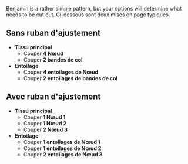Benjamin is a rather simple pattern, but your options will determine what needs to be cut out. Ci-dessous sont deux mises en page typiques.

## Sans ruban d'ajustement

*   **Tissu principal**
    *   Couper **4 Nœud**
    *   Couper **2 bandes de col**
*   **Entoilage**
    *   Couper **4 entoilages de Nœud**
    *   Couper **2 entoilages de bandes de col**

## Avec ruban d'ajustement

*   **Tissu principal**
    *   Couper **1 Nœud 1**
    *   Couper **1 Nœud 2**
    *   Couper **2 Nœud 3**
*   **Entoilage**
    *   Couper **1 entoilages de Nœud 1**
    *   Couper **1 entoilages de Nœud 2**
    *   Couper **2 entoilages de Nœud 3**
